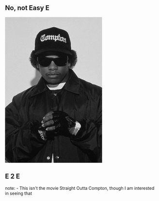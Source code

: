 ## No, not Easy E

![Easy E](img/easyE.jpg "Straight Outta Compton")

## E **2** E

note:
	- This isn't the movie Straight Outta Compton, though I am interested in seeing that